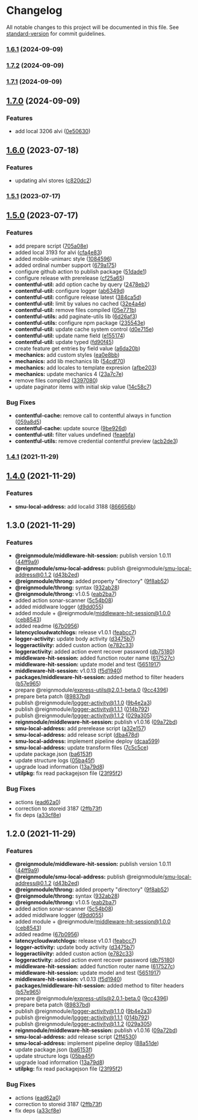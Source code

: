 # Changelog

All notable changes to this project will be documented in this file. See [standard-version](https://github.com/conventional-changelog/standard-version) for commit guidelines.

### [1.6.1](https://github.com/reigncl/reign-utils/compare/@reignmodule/smu-local-address@1.7.2...@reignmodule/smu-local-address@1.6.1) (2024-09-09)

### [1.7.2](https://github.com/reigncl/reign-utils/compare/@reignmodule/smu-local-address@1.7.1...@reignmodule/smu-local-address@1.7.2) (2024-09-09)

### [1.7.1](https://github.com/reigncl/reign-utils/compare/@reignmodule/smu-local-address@1.7.0...@reignmodule/smu-local-address@1.7.1) (2024-09-09)

## [1.7.0](https://github.com/reigncl/reign-utils/compare/@reignmodule/smu-local-address@1.6.0...@reignmodule/smu-local-address@1.7.0) (2024-09-09)


### Features

* add local 3206 alvi ([0e50630](https://github.com/reigncl/reign-utils/commit/0e50630d3adcc7f0156e7769ae584687945f966b))

## [1.6.0](https://github.com/reigncl/reign-utils/compare/@reignmodule/smu-local-address@1.5.1...@reignmodule/smu-local-address@1.6.0) (2023-07-18)


### Features

* updating alvi stores ([c820dc2](https://github.com/reigncl/reign-utils/commit/c820dc2be542e621f88435bf8c123434d870ccd3))

### [1.5.1](https://github.com/reigncl/reign-utils/compare/@reignmodule/smu-local-address@1.5.0...@reignmodule/smu-local-address@1.5.1) (2023-07-17)

## [1.5.0](https://github.com/reigncl/reign-utils/compare/@reignmodule/smu-local-address@1.4.1...@reignmodule/smu-local-address@1.5.0) (2023-07-17)


### Features

* add prepare script ([705a08e](https://github.com/reigncl/reign-utils/commit/705a08e83565b38a8d5c6f57afac743e7a5ba09d))
* added local 3193 for alvi ([cfa4e83](https://github.com/reigncl/reign-utils/commit/cfa4e832d09310194110d00173b8f40565aac297))
* added mobile-unimarc style ([1084596](https://github.com/reigncl/reign-utils/commit/108459670d37ea960a1e6ca8bcbe36fa961d8e0e))
* added ordinal number support ([679a175](https://github.com/reigncl/reign-utils/commit/679a175c16759009dc0f7b825fa55ab82cfdf1b4))
* configure github action to publish package ([51dade1](https://github.com/reigncl/reign-utils/commit/51dade16c32767d7d309ea33217f737875070130))
* configure release with prerelease ([cf25a65](https://github.com/reigncl/reign-utils/commit/cf25a65448b6d02a08c8e9d8001e01b00ebbc6aa))
* **contentful-util:** add option cache by query ([2478eb2](https://github.com/reigncl/reign-utils/commit/2478eb2380305ac393a8fa2da8ae1a21cb338ea9))
* **contentful-util:** configure logger ([ab6349d](https://github.com/reigncl/reign-utils/commit/ab6349df327f1585e5a1f47dfb44de18597b95c1))
* **contentful-util:** configure release latest ([384ca5d](https://github.com/reigncl/reign-utils/commit/384ca5da40f444166ce56612a6a4a092856e2904))
* **contentful-util:** limit by values no cached ([32e4a4e](https://github.com/reigncl/reign-utils/commit/32e4a4ead85e9386abe51a6dae4b37d11e07a34c))
* **contentful-util:** remove files compiled ([05e771b](https://github.com/reigncl/reign-utils/commit/05e771bffae5d707ed37d7616837c30dab345cb5))
* **contentful-utils:** add paginate-utils lib ([6d26af3](https://github.com/reigncl/reign-utils/commit/6d26af3d5ac058076900d66f0787e370607b2060))
* **contentful-utils:** configure npm package ([235543e](https://github.com/reigncl/reign-utils/commit/235543ea98274f45b28cc18cc04a93704572b86d))
* **contentful-util:** update cache system control ([d0e715e](https://github.com/reigncl/reign-utils/commit/d0e715ec75f9ed17aa0ad891c7f91ae8142b6a50))
* **contentful-util:** update name field ([e155174](https://github.com/reigncl/reign-utils/commit/e1551740399019e3cf5491e9068a51993ba6eeb9))
* **contentful-util:** update typed ([fd90f45](https://github.com/reigncl/reign-utils/commit/fd90f45a3089afd43fb224cf9b47966119356860))
* create feature get entries by field value ([a6da20b](https://github.com/reigncl/reign-utils/commit/a6da20b600ef6bfca0553c46a000b02b10ea5c05))
* **mechanics:** add custom styles ([ea0e8bb](https://github.com/reigncl/reign-utils/commit/ea0e8bb15886e4868d55c887b445251b1ce7283f))
* **mechanics:** add lib mechanics lib ([54cdf70](https://github.com/reigncl/reign-utils/commit/54cdf70f48a9c2a4719b7234d1d780c4735c3f09))
* **mechanics:** add locales to template expresion ([afbe203](https://github.com/reigncl/reign-utils/commit/afbe203688e221327f717fcc8cb29b32e9d9b849))
* **mechanics:** update mechanics 4 ([23a7c7e](https://github.com/reigncl/reign-utils/commit/23a7c7edd924a0c4d09960aa900400c793a5174e))
* remove files compiled ([3397080](https://github.com/reigncl/reign-utils/commit/3397080ed9632025e4c5466f56d9a0184c87c6b7))
* update paginator items with initial skip value ([14c58c7](https://github.com/reigncl/reign-utils/commit/14c58c700c09a948c1e06ececbf99c8931989b03))


### Bug Fixes

* **contentful-cache:** remove call to contentful always in function ([059a8d5](https://github.com/reigncl/reign-utils/commit/059a8d57a7c2f7d4f5d576fef8f0ab4bc101eaec))
* **contentful-cache:** update source ([9be926d](https://github.com/reigncl/reign-utils/commit/9be926d046d6180dde80c50d571a8ccca26a5f0b))
* **contentful-util:** filter values undefined ([feaebfa](https://github.com/reigncl/reign-utils/commit/feaebfa2681cd43b521f1e86ace19f056580cfac))
* **contentful-utils:** remove credential contentful preview ([acb2de3](https://github.com/reigncl/reign-utils/commit/acb2de34a19f2bc5a6e7f899a99e787716983b57))

### [1.4.1](https://github.com/reigncl/reign-utils/compare/@reignmodule/smu-local-address@1.4.0...@reignmodule/smu-local-address@1.4.1) (2021-11-29)

## [1.4.0](https://github.com/reigncl/reign-utils/compare/@reignmodule/smu-local-address@1.3.0...@reignmodule/smu-local-address@1.4.0) (2021-11-29)


### Features

* **smu-local-address:** add localid 3188 ([866656b](https://github.com/reigncl/reign-utils/commit/866656b25020caa7b31028b71d8a03aa48dc570f))

## 1.3.0 (2021-11-29)


### Features

* **@reignmodule/middleware-hit-session:** publish version 1.0.11 ([44ff9a9](https://github.com/reigncl/reign-utils/commit/44ff9a96ae3e87838850fcd9a8be13a99dc0723d))
* **@reignmodule/smu-local-address:** publish @reignmodule/smu-local-address@0.1.2 ([d43b2ed](https://github.com/reigncl/reign-utils/commit/d43b2ed024b888b32746ed6b968d719fbb6c99c8))
* **@reignmodule/throng:** added property "directory" ([9f8ab52](https://github.com/reigncl/reign-utils/commit/9f8ab529d09e4862f7a6bf777d4db4ff8e6b57ca))
* **@reignmodule/throng:** syntax ([932ab28](https://github.com/reigncl/reign-utils/commit/932ab2822cf7ed777092d179463d070bbb9e2151))
* **@reignmodule/throng:** v1.0.5 ([eab2ba7](https://github.com/reigncl/reign-utils/commit/eab2ba7c62520ee4662714d3cbe37d2d54cbf9a5))
* added action sonar-scanner ([5c54b08](https://github.com/reigncl/reign-utils/commit/5c54b084d21554201dcc87af42d7666659013e28))
* added middlware logger ([d9dd055](https://github.com/reigncl/reign-utils/commit/d9dd055925feb39644cfd29612fc0be864e0242e))
* added module + @reignmodule/middleware-hit-session@1.0.0 ([ceb8543](https://github.com/reigncl/reign-utils/commit/ceb85435b6789481b1d4f703c58c3a401198b834))
* added readme ([67b0956](https://github.com/reigncl/reign-utils/commit/67b09566f9c191e29e866afa54f4a4e622f25c50))
* **latencycloudwatchlogs:** release v1.0.1 ([feabcc7](https://github.com/reigncl/reign-utils/commit/feabcc792117a0516ef754eea9f988d7e3ea0dfa))
* **logger-activity:** update body activity ([d3475b7](https://github.com/reigncl/reign-utils/commit/d3475b72395ab1028cbf4b61088cfec0fe6525bd))
* **loggeractiivity:** added custon action ([e782c33](https://github.com/reigncl/reign-utils/commit/e782c33140f89e42abaf5fea44ead39eaf0b67c3))
* **loggeractivity:** added action event recover password ([db75180](https://github.com/reigncl/reign-utils/commit/db7518090bf7b8e9574ad7d5316e7d9eac3f1c6c))
* **middleware-hit-session:** added function router name ([617527c](https://github.com/reigncl/reign-utils/commit/617527c1806bea4288b3d2e4e526bad2b2d96c7e))
* **middleware-hit-session:** update model and test ([5651917](https://github.com/reigncl/reign-utils/commit/5651917822faaf3873347ff0ac7d2729d4631464))
* **middleware-hit-session:** v1.0.13 ([f5d1940](https://github.com/reigncl/reign-utils/commit/f5d1940c45753e3eaf2ff46854b583addbb2179d))
* **packages/middleware-hit-session:** added method to filter headers ([b57e965](https://github.com/reigncl/reign-utils/commit/b57e9652cc07b181d9be5209412249a953db9b22))
* prepare @reignmodule/express-utils@2.0.1-beta.0 ([9cc4396](https://github.com/reigncl/reign-utils/commit/9cc4396b17729497481c6fa319f6b0e6fac0c08f))
* prepare beta patch ([89837bd](https://github.com/reigncl/reign-utils/commit/89837bdb30165403977751e4f701b44b76f2c620))
* publish @reignmodule/logger-activity@1.1.0 ([9b4e2a3](https://github.com/reigncl/reign-utils/commit/9b4e2a3eccf6c101ce3decab354db3b99bb614ae))
* publish @reignmodule/logger-activity@1.1.1 ([014b792](https://github.com/reigncl/reign-utils/commit/014b7929c10157c7ca18173decc28b8931c7208a))
* publish @reignmodule/logger-activity@1.1.2 ([029a305](https://github.com/reigncl/reign-utils/commit/029a30516032936a3f0ae977494721b04d038c0b))
* **reignmodule/middleware-hit-session:** publish v1.0.16 ([09a72bd](https://github.com/reigncl/reign-utils/commit/09a72bd60a5f894cf1c319289c74d46cce05bc0d))
* **smu-local-address:** add prerelease script ([a32e157](https://github.com/reigncl/reign-utils/commit/a32e15718089d2b3f5dd7c5ac541c35683200dbd))
* **smu-local-address:** add release script ([dba478d](https://github.com/reigncl/reign-utils/commit/dba478d0ac14efd3e223c9edfdb1505ffe0284db))
* **smu-local-address:** implement pipeline deploy ([dcaa599](https://github.com/reigncl/reign-utils/commit/dcaa599255616bee8e86a1dd6537c0365a1b0176))
* **smu-local-address:** update transform files ([7c5c5ce](https://github.com/reigncl/reign-utils/commit/7c5c5ce1a2f1fbdc7382632b10f946d742ad18be))
* update package.json ([ba6153f](https://github.com/reigncl/reign-utils/commit/ba6153f6efcc8eb8e5c43ffd1917cf4258ed42d5))
* update structure logs ([05ba45f](https://github.com/reigncl/reign-utils/commit/05ba45f019f5cc372cf94557a0e9e5fdc4a85608))
* upgrade load information ([13a79d8](https://github.com/reigncl/reign-utils/commit/13a79d80cd42c482ef17356d361436ec38d7a224))
* **utilpkg:** fix read packagejson file ([23f95f2](https://github.com/reigncl/reign-utils/commit/23f95f2f0ea77ab8e1ca43d2f75272ba2952e6f2))


### Bug Fixes

* actions ([ead62a0](https://github.com/reigncl/reign-utils/commit/ead62a0d797e6a6b320c2896eb1b41737bc5999e))
* correction to storeid 3187 ([2ffb73f](https://github.com/reigncl/reign-utils/commit/2ffb73f329583e4a0d9bdf931cb00f6180656400))
* fix deps ([a33cf8e](https://github.com/reigncl/reign-utils/commit/a33cf8ed96a2408ef396192d209dda12fdb4007f))

## 1.2.0 (2021-11-29)


### Features

* **@reignmodule/middleware-hit-session:** publish version 1.0.11 ([44ff9a9](https://github.com/reigncl/reign-utils/commit/44ff9a96ae3e87838850fcd9a8be13a99dc0723d))
* **@reignmodule/smu-local-address:** publish @reignmodule/smu-local-address@0.1.2 ([d43b2ed](https://github.com/reigncl/reign-utils/commit/d43b2ed024b888b32746ed6b968d719fbb6c99c8))
* **@reignmodule/throng:** added property "directory" ([9f8ab52](https://github.com/reigncl/reign-utils/commit/9f8ab529d09e4862f7a6bf777d4db4ff8e6b57ca))
* **@reignmodule/throng:** syntax ([932ab28](https://github.com/reigncl/reign-utils/commit/932ab2822cf7ed777092d179463d070bbb9e2151))
* **@reignmodule/throng:** v1.0.5 ([eab2ba7](https://github.com/reigncl/reign-utils/commit/eab2ba7c62520ee4662714d3cbe37d2d54cbf9a5))
* added action sonar-scanner ([5c54b08](https://github.com/reigncl/reign-utils/commit/5c54b084d21554201dcc87af42d7666659013e28))
* added middlware logger ([d9dd055](https://github.com/reigncl/reign-utils/commit/d9dd055925feb39644cfd29612fc0be864e0242e))
* added module + @reignmodule/middleware-hit-session@1.0.0 ([ceb8543](https://github.com/reigncl/reign-utils/commit/ceb85435b6789481b1d4f703c58c3a401198b834))
* added readme ([67b0956](https://github.com/reigncl/reign-utils/commit/67b09566f9c191e29e866afa54f4a4e622f25c50))
* **latencycloudwatchlogs:** release v1.0.1 ([feabcc7](https://github.com/reigncl/reign-utils/commit/feabcc792117a0516ef754eea9f988d7e3ea0dfa))
* **logger-activity:** update body activity ([d3475b7](https://github.com/reigncl/reign-utils/commit/d3475b72395ab1028cbf4b61088cfec0fe6525bd))
* **loggeractiivity:** added custon action ([e782c33](https://github.com/reigncl/reign-utils/commit/e782c33140f89e42abaf5fea44ead39eaf0b67c3))
* **loggeractivity:** added action event recover password ([db75180](https://github.com/reigncl/reign-utils/commit/db7518090bf7b8e9574ad7d5316e7d9eac3f1c6c))
* **middleware-hit-session:** added function router name ([617527c](https://github.com/reigncl/reign-utils/commit/617527c1806bea4288b3d2e4e526bad2b2d96c7e))
* **middleware-hit-session:** update model and test ([5651917](https://github.com/reigncl/reign-utils/commit/5651917822faaf3873347ff0ac7d2729d4631464))
* **middleware-hit-session:** v1.0.13 ([f5d1940](https://github.com/reigncl/reign-utils/commit/f5d1940c45753e3eaf2ff46854b583addbb2179d))
* **packages/middleware-hit-session:** added method to filter headers ([b57e965](https://github.com/reigncl/reign-utils/commit/b57e9652cc07b181d9be5209412249a953db9b22))
* prepare @reignmodule/express-utils@2.0.1-beta.0 ([9cc4396](https://github.com/reigncl/reign-utils/commit/9cc4396b17729497481c6fa319f6b0e6fac0c08f))
* prepare beta patch ([89837bd](https://github.com/reigncl/reign-utils/commit/89837bdb30165403977751e4f701b44b76f2c620))
* publish @reignmodule/logger-activity@1.1.0 ([9b4e2a3](https://github.com/reigncl/reign-utils/commit/9b4e2a3eccf6c101ce3decab354db3b99bb614ae))
* publish @reignmodule/logger-activity@1.1.1 ([014b792](https://github.com/reigncl/reign-utils/commit/014b7929c10157c7ca18173decc28b8931c7208a))
* publish @reignmodule/logger-activity@1.1.2 ([029a305](https://github.com/reigncl/reign-utils/commit/029a30516032936a3f0ae977494721b04d038c0b))
* **reignmodule/middleware-hit-session:** publish v1.0.16 ([09a72bd](https://github.com/reigncl/reign-utils/commit/09a72bd60a5f894cf1c319289c74d46cce05bc0d))
* **smu-local-address:** add release script ([2ff4530](https://github.com/reigncl/reign-utils/commit/2ff4530ee097c42651d0272a4e96f73b4bf40d31))
* **smu-local-address:** implement pipeline deploy ([88a51de](https://github.com/reigncl/reign-utils/commit/88a51de81638f10a1ca18ff229b4fff4393afc9c))
* update package.json ([ba6153f](https://github.com/reigncl/reign-utils/commit/ba6153f6efcc8eb8e5c43ffd1917cf4258ed42d5))
* update structure logs ([05ba45f](https://github.com/reigncl/reign-utils/commit/05ba45f019f5cc372cf94557a0e9e5fdc4a85608))
* upgrade load information ([13a79d8](https://github.com/reigncl/reign-utils/commit/13a79d80cd42c482ef17356d361436ec38d7a224))
* **utilpkg:** fix read packagejson file ([23f95f2](https://github.com/reigncl/reign-utils/commit/23f95f2f0ea77ab8e1ca43d2f75272ba2952e6f2))


### Bug Fixes

* actions ([ead62a0](https://github.com/reigncl/reign-utils/commit/ead62a0d797e6a6b320c2896eb1b41737bc5999e))
* correction to storeid 3187 ([2ffb73f](https://github.com/reigncl/reign-utils/commit/2ffb73f329583e4a0d9bdf931cb00f6180656400))
* fix deps ([a33cf8e](https://github.com/reigncl/reign-utils/commit/a33cf8ed96a2408ef396192d209dda12fdb4007f))
